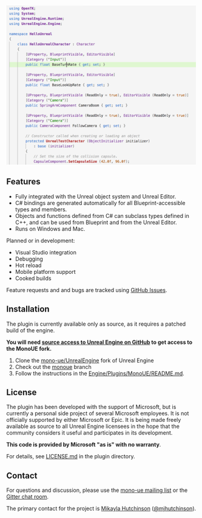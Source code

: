 <img src="code.png" width="500" style="align: center"/>

## Features

* Fully integrated with the Unreal object system and Unreal Editor.
* C# bindings are generated automatically for all Blueprint-accessible types and members.
* Objects and functions defined from C# can subclass types defined in C++, and can be used from Blueprint and from the Unreal Editor.
* Runs on Windows and Mac.

Planned or in development:

* Visual Studio integration
* Debugging
* Hot reload
* Mobile platform support
* Cooked builds

Feature requests and and bugs are tracked using [GitHub Issues](https://github.com/mono-ue/UnrealEngine/issues). 

## Installation

The plugin is currently available only as source, as it requires a patched build of the engine.

**You will need [source access to Unreal Engine on GitHub](https://www.unrealengine.com/ue4-on-github) to get access to the MonoUE fork.**

1. Clone the [mono-ue/UnrealEngine](https://github.com/mono-ue/UnrealEngine) fork of Unreal Engine
2. Check out the [monoue](https://github.com/mono-ue/UnrealEngine/tree/monoue) branch
3. Follow the instructions in the [Engine/Plugins/MonoUE/README.md](https://github.com/mono-ue/UnrealEngine/blob/monoue/Engine/Plugins/MonoUE/README.md#setup).

## License

The plugin has been developed with the support of Microsoft, but is currently a personal side project of several Microsoft employees. It is not officially supported by either Microsoft or Epic. It is being made freely available as source to all Unreal Engine licensees in the hope that the community considers it useful and participates in its development.

**This code is provided by Microsoft "as is" with no warranty**.

For details, see [LICENSE.md](https://github.com/mono-ue/UnrealEngine/blob/monoue/Engine/Plugins/MonoUE/LICENSE.md) in the plugin directory.

## Contact

For questions and discussion, please use the [mono-ue mailing list](https://lists.dot.net/mailman/listinfo/mono-ue) or the [Gitter chat room](https://gitter.im/mono-ue-unrealengine).

The primary contact for the project is [Mikayla Hutchinson](https://github.com/mhutch) ([@mjhutchinson](https://twitter.com/mjhutchinson)).
